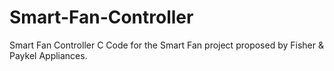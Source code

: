# Smart-Fan-Controller
Smart Fan Controller C Code for the Smart Fan project proposed by Fisher &amp; Paykel Appliances.
